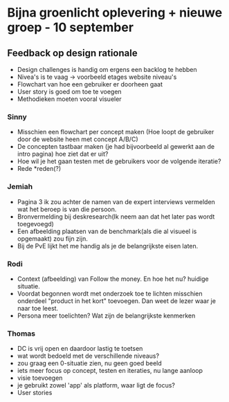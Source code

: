 # Bijna groenlicht oplevering + nieuwe groep - 10 september

## Feedback op design rationale

* Design challenges is handig om ergens een backlog te hebben
* Nivea's is te vaag -> voorbeeld etages website niveau's
* Flowchart van hoe een gebruiker er doorheen gaat
* User story is goed om toe te voegen
* Methodieken moeten vooral visueler

### Sinny

* Misschien een flowchart per concept maken (Hoe loopt de gebruiker door de website heen met concept A/B/C)
* De concepten tastbaar maken (je had bijvoorbeeld al gewerkt aan de intro pagina) hoe ziet dat er uit?
* Hoe wil je het gaan testen met de gebruikers voor de volgende iteratie?
* Rede \*reden(?)

### Jemiah

* Pagina 3 ik zou achter de namen van de expert interviews vermelden wat het beroep is van die persoon.
* Bronvermelding bij deskresearch(Ik neem aan dat het later pas wordt toegevoegd)
* Een afbeelding plaatsen van de benchmark(als die al visueel is opgemaakt) zou fijn zijn.&#x20;
* Bij de PvE lijkt het me handig als je de  belangrijkste eisen laten.

### Rodi

* Context (afbeelding) van Follow the money. En hoe het nu? huidige situatie.
* Voordat begonnen wordt met onderzoek toe te lichten misschien onderdeel "product in het kort" toevoegen. Dan weet de lezer waar je naar toe leest.
* Persona meer toelichten? Wat zijn de belangrijkste kenmerken

### Thomas

* DC is vrij open en daardoor lastig te toetsen
* wat wordt bedoeld met de verschillende niveaus?
* zou graag een 0-situatie zien, nu geen goed beeld
* iets meer focus op concept, testen en iteraties, nu lange aanloop
* visie toevoegen
* je gebruikt zowel 'app' als platform, waar ligt de focus?
* User stories
